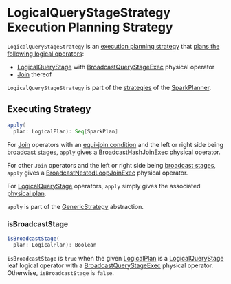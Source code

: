 # LogicalQueryStageStrategy Execution Planning Strategy

`LogicalQueryStageStrategy` is an [execution planning strategy](SparkStrategy.md) that [plans the following logical operators](#apply):

* [LogicalQueryStage](../adaptive-query-execution/LogicalQueryStage.md) with [BroadcastQueryStageExec](../adaptive-query-execution/BroadcastQueryStageExec.md) physical operator
* [Join](../logical-operators/Join.md) thereof

`LogicalQueryStageStrategy` is part of the [strategies](../SparkPlanner.md#strategies) of the [SparkPlanner](../SparkPlanner.md).

## <span id="apply"> Executing Strategy

```scala
apply(
  plan: LogicalPlan): Seq[SparkPlan]
```

For [Join](../logical-operators/Join.md) operators with an [equi-join condition](../ExtractEquiJoinKeys.md) and the left or right side being [broadcast stages](#isBroadcastStage), `apply` gives a [BroadcastHashJoinExec](../physical-operators/BroadcastHashJoinExec.md) physical operator.

For other `Join` operators and the left or right side being [broadcast stages](#isBroadcastStage), `apply` gives a [BroadcastNestedLoopJoinExec](../physical-operators/BroadcastNestedLoopJoinExec.md) physical operator.

For [LogicalQueryStage](../adaptive-query-execution/LogicalQueryStage.md) operators, `apply` simply gives the associated [physical plan](../adaptive-query-execution/LogicalQueryStage.md#physicalPlan).

`apply` is part of the [GenericStrategy](../catalyst/GenericStrategy.md#apply) abstraction.

### <span id="isBroadcastStage"> isBroadcastStage

```scala
isBroadcastStage(
  plan: LogicalPlan): Boolean
```

`isBroadcastStage` is `true` when the given [LogicalPlan](../logical-operators/LogicalPlan.md) is a [LogicalQueryStage](../adaptive-query-execution/LogicalQueryStage.md) leaf logical operator with a [BroadcastQueryStageExec](../adaptive-query-execution/BroadcastQueryStageExec.md) physical operator. Otherwise, `isBroadcastStage` is `false`.
